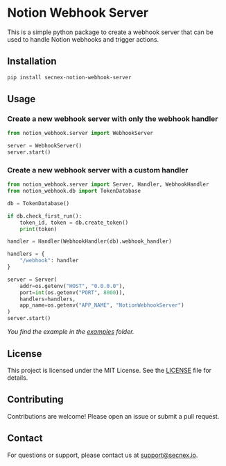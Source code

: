 # Notion Webhook Server

This is a simple python package to create a webhook server that can be used to handle Notion webhooks and trigger actions.

## Installation

```bash
pip install secnex-notion-webhook-server
```

## Usage

### Create a new webhook server with only the webhook handler

```python
from notion_webhook.server import WebhookServer

server = WebhookServer()
server.start()
```

### Create a new webhook server with a custom handler

```python
from notion_webhook.server import Server, Handler, WebhookHandler
from notion_webhook.db import TokenDatabase

db = TokenDatabase()

if db.check_first_run():
    token_id, token = db.create_token()
    print(token)

handler = Handler(WebhookHandler(db).webhook_handler)

handlers = {
    "/webhook": handler
}

server = Server(
    addr=os.getenv("HOST", "0.0.0.0"),
    port=int(os.getenv("PORT", 8000)),
    handlers=handlers,
    app_name=os.getenv("APP_NAME", "NotionWebhookServer")
)
server.start()
```

_You find the example in the [examples](examples) folder._

## License

This project is licensed under the MIT License. See the [LICENSE](LICENSE) file for details.

## Contributing

Contributions are welcome! Please open an issue or submit a pull request.

## Contact

For questions or support, please contact us at [support@secnex.io](mailto:support@secnex.io).
